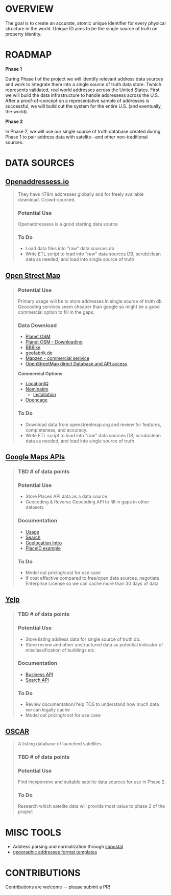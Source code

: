 # OVERVIEW

The goal is to create an accurate, atomic unique identifier for every physical structure in the world. Unique ID aims to be the single source of truth on property identity.

# ROADMAP

**Phase 1**

During Phase I of the project we will identify relevant address data sources and work to integrate them into a single source of truth data store. Twhich represents validated, real world addresses across the United States. First we will build the data infrastructure to handle addressess across the U.S. After a proof-of-concept on a representative sample of addresses is successful, we will build out the system for the entire U.S. (and eventually, the world).

**Phase 2**

In Phase 2, we will use our single source of truth database created during Phase 1 to pair address data with satelite--and other non-traditional sources.

# DATA SOURCES

## [Openaddressess.io](https://openaddresses.io/) 
> They have 478m addresses globally and for freely available download. Crowd-sourced.
> ### Potential Use
> Openaddressess is a good starting data source
> 
> ### To Do
> - Load data files into "raw" data sources db
> - Write ETL script to load into "raw" data sources DB, scrub/clean data as needed, and load into single source of truth

## [Open Street Map](https://www.openstreetmap.org)
> ### Potential Use
> Primary usage will be to store addresses in single source of truth db. Geocoding services seem cheaper than google so might be a good commercial option to fill in the gaps.
> 
> ### Data Download
> - [Planet OSM](http://planet.openstreetmap.org/)  
> - [Planet OSM - Downloading](https://wiki.openstreetmap.org/wiki/Planet.osm#Downloading)  
> - [BBBike](http://download.bbbike.org/osm/)  
> - [geofabrik.de](http://download.geofabrik.de/)  
> - [Mapzen - commercial serivice](https://mapzen.com/data/metro-extracts/)
> - [OpenStreetMap direct Database and API access](https://wiki.openstreetmap.org/wiki/Databases_and_data_access_APIs)
> 
> **Commercial Options**
> 
> - [LocationIQ](https://locationiq.org)  
> - [Nominatim](https://wiki.openstreetmap.org/wiki/Nominatim)  
>   - [Installation](http://nominatim.org/release-docs/latest/Installation)  
> - [Opencage](https://geocoder.opencagedata.com/)  
> 
> ### To Do
> - Download data from openstreetmap.org and review for features, completeness, and accuracy.
> - Write ETL script to load into "raw" data sources DB, scrub/clean data as needed, and load into single source of truth
 
## [Google Maps APIs](https://developers.google.com/maps)
> ### TBD # of data points
> ### Potential Use
> - Store Places API data as a data source  
> - Geocoding & Reverse Geocoding API to fill in gaps in other datasets  
> 
> ### Documentation
> - [Usage](https://developers.google.com/places/web-service/usage)  
> - [Search](https://developers.google.com/places/web-service/search)  
> - [Geolocation Intro](https://developers.google.com/maps/documentation/geolocation/intro)  
> - [PlaceID example](https://developers.google.com/places/web-service/place-id#example-using-the-places-api-web-service)  
> 
> ### To Do
> - Model out pricing/cost for use case
> - If cost effective compared to free/open data sources, negotiate Enterprise License so we can cache more than 30 days of data  

## [Yelp](https://www.yelp.com/developers/documentation/v2/overview)
> ### TBD # of data points
> 
> ### Potential Use
> - Store listing address data for single source of truth db.
> - Store review and other unstructured data as potential indicator of misclassification of buildings etc.
> 
> ### Documentation
> - [Business API](https://www.yelp.com/developers/documentation/v2/business)
> - [Search API](https://www.yelp.com/developers/documentation/v2/search_api)
> 
> ### To Do
> - Review documentation/Yelp TOS to understand how much data we can legally cache
> - Model out pricing/cost for use case

## [OSCAR](https://www.wmo-sat.info/oscar/)

> A listing database of launched satellites
> 
> ### TBD # of data points
> ### Potential Use
> Find inexpensive and suitable satelite data sources for use in Phase 2.
> ### To Do
> Research which satelite data will provide most value to phase 2 of the project


# MISC TOOLS
- Address parsing and normalization through [libpostal](https://github.com/openvenues/libpostal)  
- [geographic addresses format templates](https://github.com/OpenCageData/address-formatting)

# CONTRIBUTIONS

Contributions are welcome -- please submit a PR!